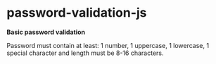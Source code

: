 # password-validation-js
**Basic password validation**
 
 Password must contain at least:
   1 number, 
   1 uppercase, 
   1 lowercase,
   1 special character and
   length must be 8-16 characters.  
